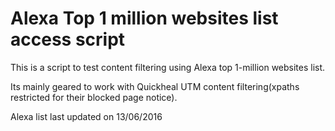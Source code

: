 # Alexa Top 1 million websites list access script

This is a script to test content filtering using Alexa top 1-million websites list.

Its mainly geared to work with Quickheal UTM content filtering(xpaths restricted for their blocked page notice).

Alexa list last updated on 13/06/2016
